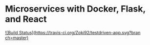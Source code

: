 # Microservices with Docker, Flask, and React
[![Build Status](https://travis-ci.org/Zoki92/testdriven-app.svg?bran
ch=master)](https://travis-ci.org/Zoki92/testdriven-app)
